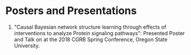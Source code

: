 # Posters and Presentations
1) "Causal Bayesian network structure learning through effects of interventions to analyze Protein signaling pathways": Presented Poster and Talk on  at the 2018 CGRB Spring Conference, Oregon State University.
